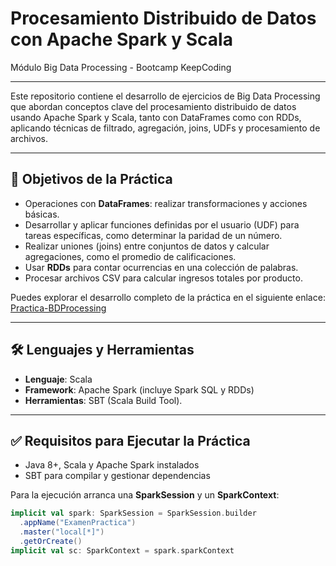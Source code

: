 # Procesamiento Distribuido de Datos con Apache Spark y Scala

Módulo Big Data Processing - Bootcamp KeepCoding
___

Este repositorio contiene el desarrollo de ejercicios de Big Data Processing que abordan conceptos clave del procesamiento distribuido de datos usando Apache Spark y Scala, tanto con DataFrames como con RDDs, aplicando técnicas de filtrado, agregación, joins, UDFs y procesamiento de archivos.
___

## 🎯 Objetivos de la Práctica

- Operaciones con **DataFrames**: realizar transformaciones y acciones básicas.
- Desarrollar y aplicar funciones definidas por el usuario (UDF) para tareas específicas, como determinar la paridad de un número.
- Realizar uniones (joins) entre conjuntos de datos y calcular agregaciones, como el promedio de calificaciones.
- Usar **RDDs** para contar ocurrencias en una colección de palabras.
- Procesar archivos CSV para calcular ingresos totales por producto.

Puedes explorar el desarrollo completo de la práctica en el siguiente enlace: [Practica-BDProcessing](https://github.com/Leticia2512/Practica-Big-Data-Processing/tree/main/Practica-BDProcessing)
___

## 🛠️ Lenguajes y Herramientas 
- **Lenguaje**: Scala
- **Framework**: Apache Spark (incluye Spark SQL y RDDs)
- **Herramientas**: SBT (Scala Build Tool).

___

## ✅ Requisitos para Ejecutar la Práctica 
- Java 8+, Scala y Apache Spark instalados
- SBT para compilar y gestionar dependencias

Para la ejecución arranca una **SparkSession** y un **SparkContext**:

```scala
implicit val spark: SparkSession = SparkSession.builder
  .appName("ExamenPractica")
  .master("local[*]")
  .getOrCreate()
implicit val sc: SparkContext = spark.sparkContext



